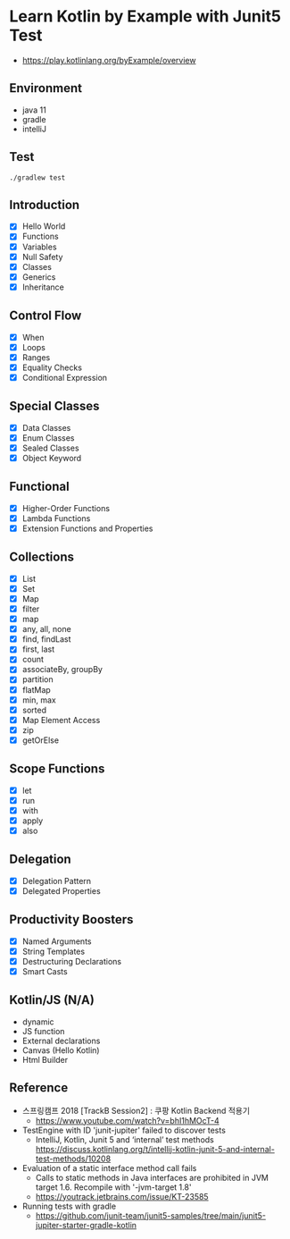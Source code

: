 # Learn Kotlin by Example with Junit5 Test
- https://play.kotlinlang.org/byExample/overview

## Environment
- java 11
- gradle
- intelliJ

## Test
`./gradlew test`

## Introduction
- [x] Hello World
- [x] Functions
- [x] Variables
- [x] Null Safety
- [x] Classes
- [x] Generics
- [x] Inheritance

## Control Flow
- [x] When
- [x] Loops
- [x] Ranges
- [x] Equality Checks
- [x] Conditional Expression

## Special Classes
- [x] Data Classes
- [x] Enum Classes
- [x] Sealed Classes
- [x] Object Keyword

## Functional
- [x] Higher-Order Functions
- [x] Lambda Functions
- [x] Extension Functions and Properties

## Collections
- [x] List
- [x] Set
- [x] Map
- [x] filter
- [x] map
- [x] any, all, none
- [x] find, findLast
- [x] first, last
- [x] count
- [x] associateBy, groupBy
- [x] partition
- [x] flatMap
- [x] min, max
- [x] sorted
- [x] Map Element Access
- [x] zip
- [x] getOrElse

## Scope Functions
- [x] let
- [x] run
- [x] with
- [x] apply
- [x] also

## Delegation
- [x] Delegation Pattern
- [x] Delegated Properties

## Productivity Boosters
- [x] Named Arguments
- [x] String Templates
- [x] Destructuring Declarations
- [x] Smart Casts

## Kotlin/JS (N/A)
- dynamic
- JS function
- External declarations
- Canvas (Hello Kotlin)
- Html Builder

## Reference
- 스프링캠프 2018 [TrackB Session2] : 쿠팡 Kotlin Backend 적용기
    - https://www.youtube.com/watch?v=bhI1hMOcT-4
- TestEngine with ID 'junit-jupiter' failed to discover tests
    - IntelliJ, Kotlin, Junit 5 and ‘internal’ test methods https://discuss.kotlinlang.org/t/intellij-kotlin-junit-5-and-internal-test-methods/10208
- Evaluation of a static interface method call fails
    - Calls to static methods in Java interfaces are prohibited in JVM target 1.6. Recompile with '-jvm-target 1.8'
    - https://youtrack.jetbrains.com/issue/KT-23585
- Running tests with gradle
    - https://github.com/junit-team/junit5-samples/tree/main/junit5-jupiter-starter-gradle-kotlin
